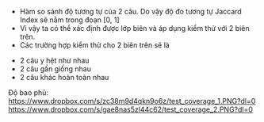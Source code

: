 - Hàm so sánh độ tương tự của 2 câu. Do vậy độ đo tương tự Jaccard Index sẽ nằm trong đoạn [0, 1]
- Vì vậy ta có thể xác định được lớp biên và áp dụng kiểm thử với 2 biên trên.
- Các trường hợp kiểm thử cho 2 biên trên sẽ là
 + 2 câu y hệt như nhau
 + 2 câu gần giống nhau
 + 2 câu khác hoàn toàn nhau

Độ bao phủ:
https://www.dropbox.com/s/zc38m9d4qkn9o6z/test_coverage_1.PNG?dl=0
https://www.dropbox.com/s/gae8nas5zl44c62/test_coverage_2.PNG?dl=0

